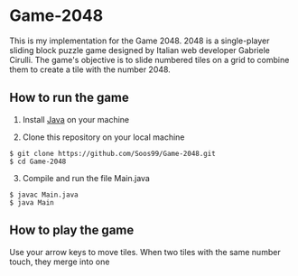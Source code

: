 # Game-2048
This is my implementation for the Game 2048.
2048 is a single-player sliding block puzzle game designed by Italian web developer Gabriele Cirulli. The game's objective is to slide numbered tiles on a grid to combine them to create a tile with the number 2048.
## How to run the game
1. Install [Java](https://www.java.com/en/download/) on your machine

2. Clone this repository on your local machine
```
$ git clone https://github.com/Soos99/Game-2048.git
$ cd Game-2048
```
3. Compile and run the file Main.java 
``` 
$ javac Main.java 
$ java Main

```
## How to play the game 
Use your arrow keys to move tiles. When two tiles with the same number touch, they merge into one
